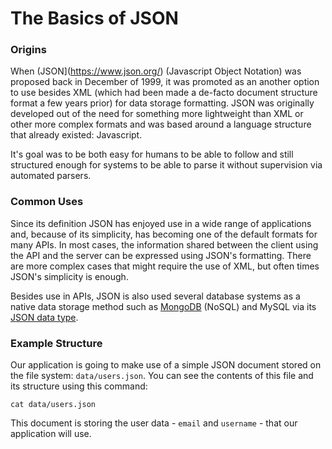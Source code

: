 # The Basics of JSON

### Origins

When (JSON](https://www.json.org/) (Javascript Object Notation) was proposed back in December of 1999, it was promoted as an another option to use besides XML (which had been made a de-facto document structure format a few years prior) for data storage formatting. JSON was originally developed out of the need for something more lightweight than XML or other more complex formats and was based around a language structure that already existed: Javascript.

It's goal was to be both easy for humans to be able to follow and still structured enough for systems to be able to parse it without supervision via automated parsers.

### Common Uses

Since its definition JSON has enjoyed use in a wide range of applications and, because of its simplicity, has becoming one of the default formats for many APIs. In most cases, the information shared between the client using the API and the server can be expressed using JSON's formatting. There are more complex cases that might require the use of XML, but often times JSON's simplicity is enough.

Besides use in APIs, JSON is also used several database systems as a native data storage method such as [MongoDB](https://www.mongodb.com/) (NoSQL) and MySQL via its [JSON data type](https://dev.mysql.com/doc/refman/8.0/en/json.html).

### Example Structure

Our application is going to make use of a simple JSON document stored on the file system: `data/users.json`. You can see the contents of this file and its structure using this command:

```
cat data/users.json
```

This document is storing the user data - `email` and `username` - that our application will use.